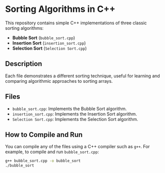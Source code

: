 # Sorting Algorithms in C++

This repository contains simple C++ implementations of three classic sorting algorithms:

- **Bubble Sort** (`bubble_sort.cpp`)
- **Insertion Sort** (`insertion_sort.cpp`)
- **Selection Sort** (`Selection Sort.cpp`)

## Description

Each file demonstrates a different sorting technique, useful for learning and comparing algorithmic approaches to sorting arrays.

## Files

- `bubble_sort.cpp`: Implements the Bubble Sort algorithm.
- `insertion_sort.cpp`: Implements the Insertion Sort algorithm.
- `Selection Sort.cpp`: Implements the Selection Sort algorithm.

## How to Compile and Run

You can compile any of the files using a C++ compiler such as `g++`. For example, to compile and run `bubble_sort.cpp`:

```sh
g++ bubble_sort.cpp -o bubble_sort
./bubble_sort
```


